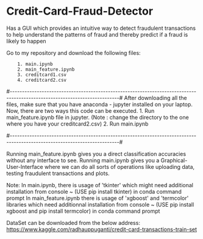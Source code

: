 # Credit-Card-Fraud-Detector
Has a GUI which provides an intuitive way to detect fraudulent transactions to help understand the patterns of fraud and thereby predict if a fraud is likely to happen

Go to my repository and download the following files:
		
		1. main.ipynb
		2. main_feature.ipynb
		3. creditcard1.csv
		4. creditcard2.csv
		
#--------------------------------------------------------------------------------------------------------------------------#
After downloading all the files, make sure that you have anaconda - jupyter installed on your laptop.
Now, there are two ways this code can be executed. 
		1. Run main_feature.ipynb file in jupyter. (Note : change the directory to the one where you have your creditcard2.csv)
		2. Run main.ipynb

#--------------------------------------------------------------------------------------------------------------------------#

Running main_feature.ipynb gives you a direct classification accuracies without any interface to see.
Running main.ipynb gives you a Graphical-User-Interface where we can do all sorts of operations like uploading data, testing fraudulent transactions and plots.

Note: In main.ipynb, there is usage of 'tkinter' which might need additional installation from console ~ (USE pip install tkinter) in conda command prompt
			In main_feature.ipynb there is usage of 'xgboost' and 'termcolor' libraries which need additionnal installation from console ~ (USE pip install xgboost and pip install 																																																																					termcolor) in conda command prompt
                                       
DataSet can be downloaded from the below address:
https://www.kaggle.com/radhauppuganti/credit-card-transactions-train-set
